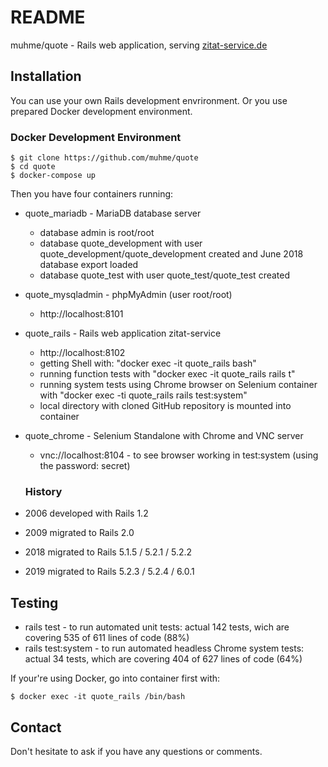 # README

muhme/quote - Rails web application, serving [zitat-service.de](https://www.zitat-service.de)


## Installation
You can use your own Rails development envrironment. Or you use prepared Docker development environment.
### Docker Development Environment
```
$ git clone https://github.com/muhme/quote
$ cd quote
$ docker-compose up
```
Then you have four containers running:
* quote_mariadb - MariaDB database server
  * database admin is root/root
  * database quote_development with user quote_development/quote_development created and June 2018 database export loaded
  * database quote_test with user quote_test/quote_test created
* quote_mysqladmin - phpMyAdmin (user root/root)
  * http://localhost:8101
* quote_rails - Rails web application zitat-service
  * http://localhost:8102
  * getting Shell with: "docker exec -it quote_rails bash"
  * running function tests with "docker exec -it quote_rails rails t"
  * running system tests using Chrome browser on Selenium container with "docker exec -ti quote_rails rails test:system"
  * local directory with cloned GitHub repository is mounted into container
* quote_chrome - Selenium Standalone with Chrome and VNC server
  * vnc://localhost:8104 - to see browser working in test:system (using the password: secret)

  ### History
* 2006 developed with Rails 1.2
* 2009 migrated to Rails 2.0
* 2018 migrated to Rails 5.1.5 / 5.2.1 / 5.2.2
* 2019 migrated to Rails 5.2.3 / 5.2.4 / 6.0.1

## Testing

* rails test - to run automated unit tests: actual 142 tests, wich are covering 535 of 611 lines of code (88%)
* rails test:system - to run automated headless Chrome system tests: actual 34 tests, which are covering 404 of 627 lines of code (64%)

If your're using Docker, go into container first with:
```
$ docker exec -it quote_rails /bin/bash
```

## Contact

Don't hesitate to ask if you have any questions or comments.
